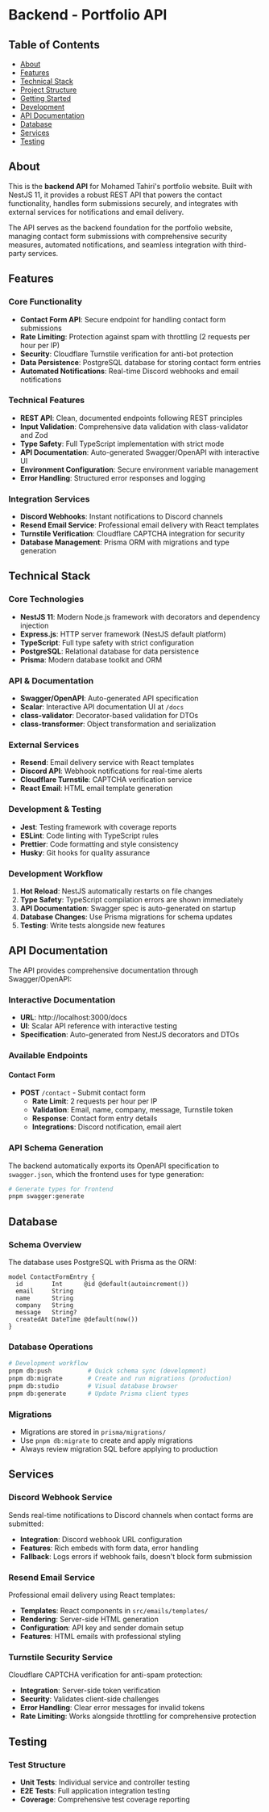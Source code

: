 # Backend - Portfolio API

## Table of Contents

- [About](#about)
- [Features](#features)
- [Technical Stack](#technical-stack)
- [Project Structure](#project-structure)
- [Getting Started](#getting-started)
- [Development](#development)
- [API Documentation](#api-documentation)
- [Database](#database)
- [Services](#services)
- [Testing](#testing)

## About

This is the **backend API** for Mohamed Tahiri's portfolio website. Built with NestJS 11, it provides a robust REST API that powers the contact functionality, handles form submissions securely, and integrates with external services for notifications and email delivery.

The API serves as the backend foundation for the portfolio website, managing contact form submissions with comprehensive security measures, automated notifications, and seamless integration with third-party services.

## Features

### Core Functionality

- **Contact Form API**: Secure endpoint for handling contact form submissions
- **Rate Limiting**: Protection against spam with throttling (2 requests per hour per IP)
- **Security**: Cloudflare Turnstile verification for anti-bot protection
- **Data Persistence**: PostgreSQL database for storing contact form entries
- **Automated Notifications**: Real-time Discord webhooks and email notifications

### Technical Features

- **REST API**: Clean, documented endpoints following REST principles
- **Input Validation**: Comprehensive data validation with class-validator and Zod
- **Type Safety**: Full TypeScript implementation with strict mode
- **API Documentation**: Auto-generated Swagger/OpenAPI with interactive UI
- **Environment Configuration**: Secure environment variable management
- **Error Handling**: Structured error responses and logging

### Integration Services

- **Discord Webhooks**: Instant notifications to Discord channels
- **Resend Email Service**: Professional email delivery with React templates
- **Turnstile Verification**: Cloudflare CAPTCHA integration for security
- **Database Management**: Prisma ORM with migrations and type generation

## Technical Stack

### Core Technologies

- **NestJS 11**: Modern Node.js framework with decorators and dependency injection
- **Express.js**: HTTP server framework (NestJS default platform)
- **TypeScript**: Full type safety with strict configuration
- **PostgreSQL**: Relational database for data persistence
- **Prisma**: Modern database toolkit and ORM

### API & Documentation

- **Swagger/OpenAPI**: Auto-generated API specification
- **Scalar**: Interactive API documentation UI at `/docs`
- **class-validator**: Decorator-based validation for DTOs
- **class-transformer**: Object transformation and serialization

### External Services

- **Resend**: Email delivery service with React templates
- **Discord API**: Webhook notifications for real-time alerts
- **Cloudflare Turnstile**: CAPTCHA verification service
- **React Email**: HTML email template generation

### Development & Testing

- **Jest**: Testing framework with coverage reports
- **ESLint**: Code linting with TypeScript rules
- **Prettier**: Code formatting and style consistency
- **Husky**: Git hooks for quality assurance

### Development Workflow

1. **Hot Reload**: NestJS automatically restarts on file changes
2. **Type Safety**: TypeScript compilation errors are shown immediately
3. **API Documentation**: Swagger spec is auto-generated on startup
4. **Database Changes**: Use Prisma migrations for schema updates
5. **Testing**: Write tests alongside new features

## API Documentation

The API provides comprehensive documentation through Swagger/OpenAPI:

### Interactive Documentation

- **URL**: http://localhost:3000/docs
- **UI**: Scalar API reference with interactive testing
- **Specification**: Auto-generated from NestJS decorators and DTOs

### Available Endpoints

#### Contact Form

- **POST** `/contact` - Submit contact form
  - **Rate Limit**: 2 requests per hour per IP
  - **Validation**: Email, name, company, message, Turnstile token
  - **Response**: Contact form entry details
  - **Integrations**: Discord notification, email alert

### API Schema Generation

The backend automatically exports its OpenAPI specification to `swagger.json`, which the frontend uses for type generation:

```bash
# Generate types for frontend
pnpm swagger:generate
```

## Database

### Schema Overview

The database uses PostgreSQL with Prisma as the ORM:

```prisma
model ContactFormEntry {
  id        Int      @id @default(autoincrement())
  email     String
  name      String
  company   String
  message   String?
  createdAt DateTime @default(now())
}
```

### Database Operations

```bash
# Development workflow
pnpm db:push          # Quick schema sync (development)
pnpm db:migrate       # Create and run migrations (production)
pnpm db:studio        # Visual database browser
pnpm db:generate      # Update Prisma client types
```

### Migrations

- Migrations are stored in `prisma/migrations/`
- Use `pnpm db:migrate` to create and apply migrations
- Always review migration SQL before applying to production

## Services

### Discord Webhook Service

Sends real-time notifications to Discord channels when contact forms are submitted:

- **Integration**: Discord webhook URL configuration
- **Features**: Rich embeds with form data, error handling
- **Fallback**: Logs errors if webhook fails, doesn't block form submission

### Resend Email Service

Professional email delivery using React templates:

- **Templates**: React components in `src/emails/templates/`
- **Rendering**: Server-side HTML generation
- **Configuration**: API key and sender domain setup
- **Features**: HTML emails with professional styling

### Turnstile Security Service

Cloudflare CAPTCHA verification for anti-spam protection:

- **Integration**: Server-side token verification
- **Security**: Validates client-side challenges
- **Error Handling**: Clear error messages for invalid tokens
- **Rate Limiting**: Works alongside throttling for comprehensive protection

## Testing

### Test Structure

- **Unit Tests**: Individual service and controller testing
- **E2E Tests**: Full application integration testing
- **Coverage**: Comprehensive test coverage reporting
